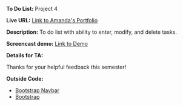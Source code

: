 **To Do List:** Project 4

**Live URL:** [Link to Amanda's Portfolio](http://www.p4.amanda-gardner.org/)

**Description:**
To do list with ability to enter, modify, and delete tasks.

**Screencast demo:** [Link to Demo](http://www.screencast.com/t/6Itus3tj)

**Details for TA:**

Thanks for your helpful feedback this semester!


**Outside Code:**

* [Bootstrap Navbar](http://www.w3schools.com/bootstrap/bootstrap_navbar.asp)
* [Bootstrap](http://getbootstrap.com/)
